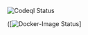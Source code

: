 [//]: # (https://github.com/thoser666/TheNurseJavaAngular/actions/workflows/codeql.yml/badge.svg?branch=develop)

[//]: # (https://github.com/thoser666/TheNurseJavaAngular/actions/workflows/build.yml/badge.svg?branch=develop)

[//]: # (https://github.com/thoser666/TheNurseJavaAngular/actions/workflows/nodejs.yml/badge.svg?branch=develop)

![Codeql Status](https://github.com/thoser666/TheNurseJavaAngular/actions/workflows/codeql.yml/badge.svg?branch=develop)

([![Docker-Image Status](https://github.com/thoser666/TheNurseJavaAngular/actions/workflows/docker-image.yml/badge.svg?branch=develop)]

[//]: # ([![Node Status]&#40;https://github.com/thoser666/TheNurseJavaAngular/actions/workflows/nodejs.yml/badge.svg?branch=develop&#41;])


